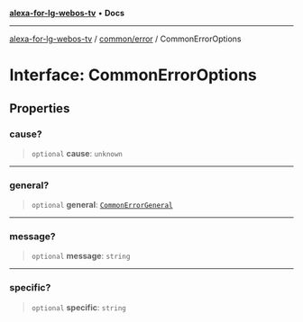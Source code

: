 [**alexa-for-lg-webos-tv**](../../../README.md) • **Docs**

***

[alexa-for-lg-webos-tv](../../../modules.md) / [common/error](../README.md) / CommonErrorOptions

# Interface: CommonErrorOptions

## Properties

### cause?

> `optional` **cause**: `unknown`

***

### general?

> `optional` **general**: [`CommonErrorGeneral`](../type-aliases/CommonErrorGeneral.md)

***

### message?

> `optional` **message**: `string`

***

### specific?

> `optional` **specific**: `string`
